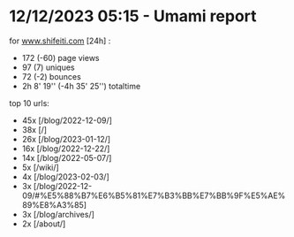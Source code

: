 # 12/12/2023 05:15 - Umami report
for www.shifeiti.com [24h] :

 - 172 (-60) page views
 - 97 (7) uniques
 - 72 (-2) bounces
 - 2h 8' 19'' (-4h 35' 25'') totaltime


top 10 urls:
 - 45x [/blog/2022-12-09/]
 - 38x [/]
 - 26x [/blog/2023-01-12/]
 - 16x [/blog/2022-12-22/]
 - 14x [/blog/2022-05-07/]
 - 5x [/wiki/]
 - 4x [/blog/2023-02-03/]
 - 3x [/blog/2022-12-09/#%E5%88%B7%E6%B5%81%E7%B3%BB%E7%BB%9F%E5%AE%89%E8%A3%85]
 - 3x [/blog/archives/]
 - 2x [/about/]


